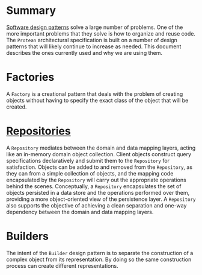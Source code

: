 # Summary
[Software design patterns](https://en.wikipedia.org/wiki/Software_design_pattern) solve a large number of problems. One of the more important problems that they solve is how to organize and reuse code. The `Protean` architectural specification is built on a number of design patterns that will likely continue to increase as needed. This document describes the ones currently used and why we are using them.

# Factories
A `Factory` is a creational pattern that deals with the problem of creating objects without having to specify the exact class of the object that will be created.

# [Repositories](https://martinfowler.com/eaaCatalog/repository.html)
A `Repository` mediates between the domain and data mapping layers, acting like an in-memory domain object collection. Client objects construct query specifications declaratively and submit them to the `Repository` for satisfaction. Objects can be added to and removed from the `Repository`, as they can from a simple collection of objects, and the mapping code encapsulated by the `Repository` will carry out the appropriate operations behind the scenes. Conceptually, a `Repository` encapsulates the set of objects persisted in a data store and the operations performed over them, providing a more object-oriented view of the persistence layer. A `Repository` also supports the objective of achieving a clean separation and one-way dependency between the domain and data mapping layers.

# Builders
The intent of the `Builder` design pattern is to separate the construction of a complex object from its representation. By doing so the same construction process can create different representations.

